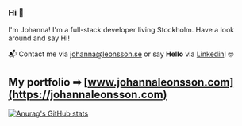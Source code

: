 ### Hi 👋 

I'm Johanna! I'm a full-stack developer living Stockholm. Have a look around and say Hi! 

📬 Contact me via johanna@leonsson.se or say **Hello** via [Linkedin](https://www.linkedin.com/in/johannaleonsson/)! 🤓

## **My portfolio ➡**  [www.johannaleonsson.com](https://johannaleonsson.com)

[![Anurag's GitHub stats](https://github-readme-stats.vercel.app/api?username=johleo)](https://github.com/anuraghazra/github-readme-stats)
